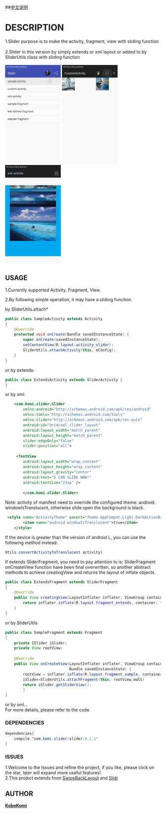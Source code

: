 
##[中文说明](https://github.com/KobeKomi/Slider/blob/master/README_CN.md)

DESCRIPTION
===================================
1.Slider purpose is to make the activity, fragment, view with sliding function <br />  
2.Slider in this version by simply extends or xml layout or added to by SliderUtils class with sliding function<br/>  
![Slider](images/s1.gif "Gif Example 1")
![Slider](images/s2.gif "Gif Example 2")
![Slider](images/s3.gif "Gif Example 3")


## USAGE

1.Currently supported Activity, Fragment, View.<br />  

2.By following simple operation, it may have a sliding function.

by SliderUtils.attach*

```java
public class SampleActivity extends Activity
{
    @Override
    protected void onCreate(Bundle savedInstanceState) {
        super.onCreate(savedInstanceState);
        setContentView(R.layout.activity_slider);
        SliderUtils.attachActivity(this, mConfig);
    }
}
```

or by extends:

```java
public class ExtendsActivity extends SliderActivity {
}
```
or by xml:
```xml
    <com.komi.slider.Slider
        xmlns:android="http://schemas.android.com/apk/res/android"
        xmlns:tools="http://schemas.android.com/tools"
        xmlns:slider="http://schemas.android.com/apk/res-auto"
        android:id="@+id/xml_slider_layout"
        android:layout_width="match_parent"
        android:layout_height="match_parent"
        slider:edgeOnly="false"
        slider:position="all">
        
     <TextView
        android:layout_width="wrap_content"
        android:layout_height="wrap_content"
        android:layout_gravity="center"
        android:text="I CAN SLIDE NOW!"
        android:textSize="23sp" />
        
        </com.komi.slider.Slider>
```



Note: activity of manifest need to override the configured theme: android: windowIsTranslucent, otherwise slide open the background is black.

```xml
 <style name="ActivityTheme" parent="Theme.AppCompat.Light.DarkActionBar">
        <item name="android:windowIsTranslucent">true</item>
    </style>
```
If the device is greater than the version of android L, you can use the following method instead:

```java
Utils.convertActivityToTranslucent activity)
```

If extends SliderFragment, you need to pay attention to is: SliderFragment  onCreateView function have been final overwritten, so another abstract methods to achieve creatingView and returns the layout of inflate objects.

```java
public class ExtendsFragment extends SliderFragment
{
    @Override
    public View creatingView(LayoutInflater inflater, ViewGroup container, Bundle savedInstanceState) {
        return inflater.inflate(R.layout.fragment_entends, container, false);
    }
}
```

or by SliderUtils
```java
public class SampleFragment extends Fragment 
{  
    private ISlider iSlider;
    private View rootView;
    
    @Override
    public View onCreateView(LayoutInflater inflater, ViewGroup container,
                             Bundle savedInstanceState) {
        rootView = inflater.inflate(R.layout.fragment_sample, container, false);
        iSlider=SliderUtils.attachFragment(this, rootView,null)
        return iSlider.getSliderView();
        }
}
```
or by xml...<br /> 
For more details, please refer to the code<br />  


### DEPENDENCIES

```java
dependencies{
    compile 'com.komi.slider:slider:0.2.1'
}
```

### ISSUES

1.Welcome to the Issues and refine the project, if you like, please click on the star, later will expand more useful features!<br /> 
2.This project extends from [SwipeBackLayout](https://github.com/ikew0ng/SwipeBackLayout) and [Slidr](https://github.com/r0adkll/Slidr)<br />  

## AUTHOR
 **[KobeKomi](https://github.com/KobeKomi)** 
